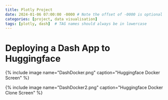 ```yaml
---
title: Plotly Project
date: 2024-01-06 07:00:00 -0000 # Note the offset of -0000 is optional
categories: [project, data visualisation]
tags: [plotly, dash]  # TAG names should always be in lowercase
---
```


# Deploying a Dash App to Huggingface

{% include image name="DashDocker.png" caption="Huggingface Docker Screen" %}

{% include image name="DashDocker2.png" caption="Huggingface Docker Clone Screen" %}